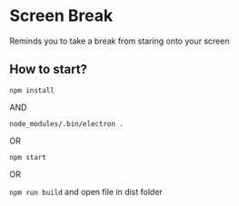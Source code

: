 # Screen Break

Reminds you to take a break from staring onto your screen

## How to start?

```npm install```

AND

```node_modules/.bin/electron .```

OR

```npm start```

OR 

```npm run build``` and open file in dist folder